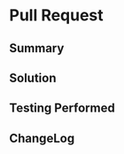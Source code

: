 # Pull Request

<!--
The text in these markdown comments is instructions that will not appear in the displayed pull request.
-->

## Summary

<!--
What problem are you solving? Include issue numbers if it has been reported.
Show the broken output if appropriate.
-->

## Solution

<!--
How did you solve the problem?
Show the fixed output if appropriate.
-->

## Testing Performed

<!--
How did you test the solution? Did you add a unit test?
Show the fixed output if appropriate.
-->

## ChangeLog

<!--
Optional. Suggest a line for adding to the CHANGELOG to summarise your change.
-->
